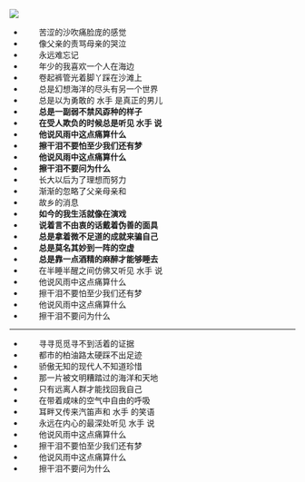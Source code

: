 ![](http://luisyang.weebly.com/uploads/2/2/7/2/22721706/3429711_orig.jpg)

- 　　苦涩的沙吹痛脸庞的感觉
- 　　像父亲的责骂母亲的哭泣
- 　　永远难忘记
- 　　年少的我喜欢一个人在海边
- 　　卷起裤管光着脚丫踩在沙滩上
- 　　总是幻想海洋的尽头有另一个世界
- 　　总是以为勇敢的 水手 是真正的男儿
- 　　**总是一副弱不禁风孬种的样子**
- 　　**在受人欺负的时候总是听见 水手 说**
- 　　**他说风雨中这点痛算什么**
- 　　**擦干泪不要怕至少我们还有梦**
- 　　**他说风雨中这点痛算什么**
- 　　**擦干泪不要问为什么**
- 　　长大以后为了理想而努力
- 　　渐渐的忽略了父亲母亲和
- 　　故乡的消息
- 　　**如今的我生活就像在演戏**
- 　　**说着言不由衷的话戴着伪善的面具**
- 　　**总是拿着微不足道的成就来骗自己**
- 　　**总是莫名其妙到一阵的空虚**
- 　　**总是靠一点酒精的麻醉才能够睡去**
- 　　在半睡半醒之间仿佛又听见 水手 说
- 　　他说风雨中这点痛算什么
- 　　擦干泪不要怕至少我们还有梦
- 　　他说风雨中这点痛算什么
- 　　擦干泪不要问为什么

---

- 　　寻寻觅觅寻不到活着的证据
- 　　都市的柏油路太硬踩不出足迹
- 　　骄傲无知的现代人不知道珍惜
- 　　那一片被文明糟踏过的海洋和天地
- 　　只有远离人群才能找回我自己
- 　　在带着咸味的空气中自由的呼吸
- 　　耳畔又传来汽笛声和 水手 的笑语
- 　　永远在内心的最深处听见 水手 说
- 　　他说风雨中这点痛算什么
- 　　擦干泪不要怕至少我们还有梦
- 　　他说风雨中这点痛算什么
- 　　擦干泪不要问为什么